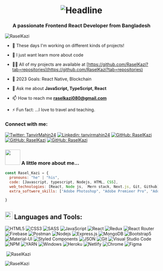 
<h1 align=center>
    <img src="https://readme-typing-svg.herokuapp.com?font=Poppins&size=32&duration=3500&color=C9D1D1FF&center=true&width=600&lines=Hello+There!;I'm+Rasel+Kazi;Backend+Developer" alt="Headline" />
</h1>
<h3 align="center">A passionate Frontend React Developer from Bangladesh</h3>

<p align="left"> <img src="https://komarev.com/ghpvc/?username=RaselKazi&label=Profile%20views&color=0e75b6&style=flat" alt="RaselKazi" /> </p>

- 🔭 These days I'm working on different kinds of projects!

- 🌱 I just want learn more about code

- 👨‍💻 All of my projects are available at [https://github.com/RaselKazi?tab=repositories](https://github.com/RaselKazi?tab=repositories)

- 🎯 2023 Goals: React Native, Blockchain

- 💬 Ask me about **JavaScript, TypeScript, React**

- 📫 How to reach me **raselkazi080@gmail.com**

- ⚡ Fun fact: ...I love to travel and teaching.


<h3 align="left">Connect with me:</h3>

[![Twitter: TanvirMahin24](https://img.shields.io/twitter/follow/TanvirMahin24?style=social)](https://twitter.com/TanvirMahin24)
[![Linkedin: tanvirmahin24](https://img.shields.io/badge/-tanvirmahin24-blue?style=flat-square&logo=Linkedin&logoColor=white&link=https://www.linkedin.com/in/tanvirmahin24/)](https://www.linkedin.com/in/tanvirmahin24)
[![GitHub: RaselKazi](https://img.shields.io/github/followers/RaselKazi?label=follow&style=social)](https://github.com/RaselKazi)
[![GitHub: RaselKazi](https://img.shields.io/github/followers/RaselKazi?label=follow&style=social)](https://github.com/RaselKazi)
[![GitHub: RaselKazi](https://img.shields.io/github/followers/RaselKazi?label=follow&style=social)](https://github.com/RaselKazi)

### <img src="https://media.giphy.com/media/VgCDAzcKvsR6OM0uWg/giphy.gif" width="50"> A little more about me...  
```javascript
const Rasel_Kazi = {
  pronouns: "he" | "his",
  code: [Javascript, typescript, Nodejs, HTML, CSS],
  web_technologies: [React, Node js,  Mern stack, Next.js, Git, Github],
  extra_softwere_skills: ["Adobe Photoshop", "Adobe Premieer Pro", "Adobe Illustrator"],
  
}
```
## <img src="https://media.giphy.com/media/1ynCEtlgMPAeNAqdnu/giphy.gif" width="25"> Languages and Tools:

![HTML5](https://img.shields.io/badge/HTML5-E34F26?style=for-the-badge&logo=html5&logoColor=white)
![CSS3](https://img.shields.io/badge/CSS3-1572B6?style=for-the-badge&logo=css3&logoColor=white)
![SASS](https://img.shields.io/badge/Sass-CC6699?style=for-the-badge&logo=sass&logoColor=white)
![JavaScript](https://img.shields.io/badge/JavaScript-F7DF1E?style=for-the-badge&logo=javascript&logoColor=black)
![React](https://img.shields.io/badge/React-20232A?style=for-the-badge&logo=react&logoColor=61DAFB)
![Redux](https://img.shields.io/badge/Redux-593D88?style=for-the-badge&logo=redux&logoColor=white)
![React Router](https://img.shields.io/badge/React_Router-CA4245?style=for-the-badge&logo=react-router&logoColor=white)
![Firebase](https://img.shields.io/badge/firebase-ffca28?style=for-the-badge&logo=firebase&logoColor=black)
![Postman](https://img.shields.io/badge/Postman-FF6C37?style=for-the-badge&logo=Postman&logoColor=white)
![Nodejs](https://img.shields.io/badge/Node.js-339933?style=for-the-badge&logo=nodedotjs&logoColor=white)
![Express.js](https://img.shields.io/badge/Express.js-000000?style=for-the-badge&logo=express&logoColor=white)
![MongoDB](https://img.shields.io/badge/MongoDB-4EA94B?style=for-the-badge&logo=mongodb&logoColor=white)
![Bootstrap5](https://img.shields.io/badge/Bootstrap-563D7C?style=for-the-badge&logo=bootstrap&logoColor=white)
![Material-UI](https://img.shields.io/badge/Material--UI-0081CB?style=for-the-badge&logo=material-ui&logoColor=white)
![Styled Components](https://img.shields.io/badge/styled--components-DB7093?style=for-the-badge&logo=styled-components&logoColor=white)
![JSON](https://img.shields.io/badge/json-5E5C5C?style=for-the-badge&logo=json&logoColor=white)
![Git](https://img.shields.io/badge/Git-F05032?style=for-the-badge&logo=git&logoColor=white)
![Visual Studio Code](https://img.shields.io/badge/Visual_Studio_Code-0078D4?style=for-the-badge&logo=visual%20studio%20code&logoColor=white)
![NPM](https://img.shields.io/badge/npm-CB3837?style=for-the-badge&logo=npm&logoColor=white)
![YARN](https://img.shields.io/badge/Yarn-2C8EBB?style=for-the-badge&logo=yarn&logoColor=white)
![Windows](https://img.shields.io/badge/Windows-0078D6?style=for-the-badge&logo=windows&logoColor=white)
![Heroku](https://img.shields.io/badge/Heroku-430098?style=for-the-badge&logo=heroku&logoColor=white)
![Netlify](https://img.shields.io/badge/Netlify-00C7B7?style=for-the-badge&logo=netlify&logoColor=white)
![Chrome](https://img.shields.io/badge/Google_chrome-4285F4?style=for-the-badge&logo=Google-chrome&logoColor=white)
![Figma](https://img.shields.io/badge/Figma-F24E1E?style=for-the-badge&logo=figma&logoColor=white)


<!-- This is repo start dasbord  -->



<p>&nbsp;<img align="center" src="https://github-readme-stats.vercel.app/api?username=RaselKazi&show_icons=true&locale=en&theme=radical" alt="RaselKazi" /></p>

<p><img align="center" src="https://github-readme-streak-stats.herokuapp.com/?user=RaselKazi&theme=radical" alt="RaselKazi" /></p>


[website]: https://racelkaziportfolio.web.app/
